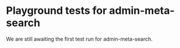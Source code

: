 # Playground tests for admin-meta-search
We are still awaiting the first test run for admin-meta-search.
